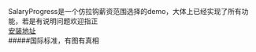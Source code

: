 SalaryProgress是一个仿拉钩薪资范围选择的demo，大体上已经实现了所有功能，若是有说明问题欢迎指正<br>
[安装地址](http://fir.im/kbrf)<br>
#####国际标准，有图有真相
